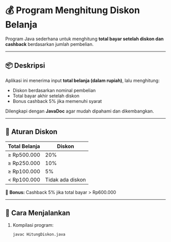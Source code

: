 # 💰 Program Menghitung Diskon Belanja

Program Java sederhana untuk menghitung **total bayar setelah diskon dan cashback** berdasarkan jumlah pembelian.

---

## 📦 Deskripsi

Aplikasi ini menerima input **total belanja (dalam rupiah)**, lalu menghitung:
- Diskon berdasarkan nominal pembelian
- Total bayar akhir setelah diskon
- Bonus cashback 5% jika memenuhi syarat

Dilengkapi dengan **JavaDoc** agar mudah dipahami dan dikembangkan.

---

## 🧮 Aturan Diskon
| Total Belanja | Diskon |
|----------------|--------|
| ≥ Rp500.000 | 20% |
| ≥ Rp250.000 | 10% |
| ≥ Rp100.000 | 5% |
| < Rp100.000 | Tidak ada diskon |

💸 **Bonus:** Cashback 5% jika total bayar > Rp600.000

---

## 🚀 Cara Menjalankan
1. Kompilasi program:
   ```bash
   javac HitungDiskon.java
